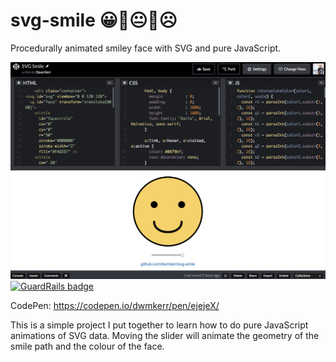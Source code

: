 # svg-smile 😀🙂😐🙁☹️

Procedurally animated smiley face with SVG and pure JavaScript.

[![Smile CodePen](./docs/pen.png)](https://codepen.io/dwmkerr/pen/ejejeX/) [![GuardRails badge](https://badges.production.guardrails.io/dwmkerr/svg-smile.svg)](https://www.guardrails.io)

CodePen: https://codepen.io/dwmkerr/pen/ejejeX/

This is a simple project I put together to learn how to do pure JavaScript animations of SVG data. Moving the slider will animate the geometry of the smile path and the colour of the face.
